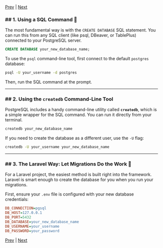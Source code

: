 [Prev](/page-06.md) | [Next](/page-08.md)

### \#\# 1. Using a SQL Command 🐘

The most fundamental way is with the `CREATE DATABASE` SQL statement. You can run this from any SQL client (like psql, DBeaver, or TablePlus) connected to your PostgreSQL server.

```sql
CREATE DATABASE your_new_database_name;
```

To use the `psql` command-line tool, first connect to the default `postgres` database:

```bash
psql -U your_username -d postgres
```

Then, run the SQL command at the prompt.

-----

### \#\# 2. Using the `createdb` Command-Line Tool

PostgreSQL includes a handy command-line utility called **`createdb`**, which is a simple wrapper for the SQL command. You can run it directly from your terminal.

```bash
createdb your_new_database_name
```

If you need to create the database as a different user, use the `-U` flag:

```bash
createdb -U your_username your_new_database_name
```

-----

### \#\# 3. The Laravel Way: Let Migrations Do the Work 🚀

For a Laravel project, the easiest method is built right into the framework. Laravel is smart enough to create the database for you when you run your migrations.

First, ensure your `.env` file is configured with your new database credentials:

```ini
DB_CONNECTION=pgsql
DB_HOST=127.0.0.1
DB_PORT=5432
DB_DATABASE=your_new_database_name
DB_USERNAME=your_username
DB_PASSWORD=your_password
```

[Prev](/page-06.md) | [Next](/page-08.md)